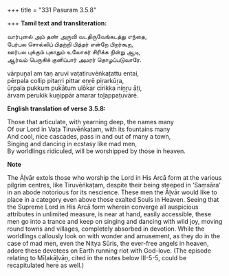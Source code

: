 +++
title = "331 Pasuram 3.5.8"

+++
**Tamil text and transliteration:**

வார்புனல் அம் தண் அருவி வடதிருவேங்கடத்து எந்தை,  
பேர்பல சொல்லிப் பிதற்றி பித்தர் என்றே பிறர்கூற,  
ஊர்பல புக்கும் புகாதும் உலோகர் சிரிக்க நின்று ஆடி,  
ஆர்வம் பெருகிக் குனிப்பார் அமரர் தொழப்படுவாரே.

vārpuṉal am taṇ aruvi vaṭatiruvēṅkaṭattu entai,  
pērpala collip pitaṟṟi pittar eṉṟē piṟarkūṟa,  
ūrpala pukkum pukātum ulōkar cirikka niṉṟu āṭi,  
ārvam perukik kuṉippār amarar toḻappaṭuvārē.

**English translation of verse 3.5.8:**

Those that articulate, with yearning deep, the names many  
Of our Lord in Vaṭa Tiruvēṅkaṭam, with its fountains many  
And cool, nice cascades, pass in and out of many a town,  
Singing and dancing in ecstasy like mad men,  
By worldlings ridiculed, will be worshipped by those in heaven.

**Note**

The Āḻvār extols those who worship the Lord in His Arcā form at the various pilgrim centres, like Tiruvēṅkaṭam, despite their being steeped in ‘Saṃsāra’ in an abode notorious for its nescience. These men the Āḻvār would like to place in a category even above those exalted Souls in Heaven. Seeing that the Supreme Lord in His Arcā form wherein converge all auspicious attributes in unlimited measure, is near at hand, easily accessible, these men go into a trance and keep on singing and dancing with wild joy, moving round towns and villages, completely absorbed in devotion. While the worldlings callously look on with wonder and amusement, as they do in the case of mad men, even the Nitya Sūris, the ever-free angels in heaven, adore these devotees on Earth running riot with God-love. (The episode relating to Mīḷakāḻvāṉ, cited in the notes below III-5-5, could be recapitulated here as well.)


